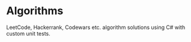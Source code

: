 # Algorithms

LeetCode, Hackerrank, Codewars etc. algorithm solutions using C# with custom unit tests.
